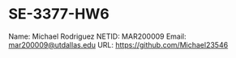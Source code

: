# SE-3377-HW6
Name: Michael Rodriguez
NETID: MAR200009
Email: mar200009@utdallas.edu
URL: https://github.com/Michael23546
